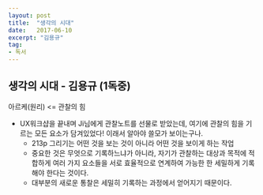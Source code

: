 ```yaml
---
layout: post
title:  "생각의 시대"
date:   2017-06-10
excerpt: "김용규"
tag:
- 독서
---
```


## 생각의 시대 - 김용규 (1독중)

아르케(원리) <= 관찰의 힘

- UX워크샵을 끝내며 Ji님에게 관찰노트를 선물로 받았는데, 여기에 관찰의 힘을 기르는 모든 요소가 담겨있었다! 이래서 알아야 쓸모가 보이는구나.
  - 213p 그리기는 어떤 것을 보는 것이 아니라 어떤 것을 보이게 하는 작업
  - 중요한 것은 무엇으로 기록하느냐가 아니라, 자기가 관찰하는 대상과 목적에 적합하게 여러 가지 요소들을 서로 효율적으로 연계하여 가능한 한 세밀하게 기록해야 한다는 것이다.
  - 대부분의 새로운 통찰은 세밀히 기록하는 과정에서 얻어지기 때문이다. 

